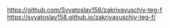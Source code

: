 https://github.com/Svyatoslav158/zakrivayuschiy-teg-f
https://svyatoslav158.github.io/zakrivayuschiy-teg-f/
